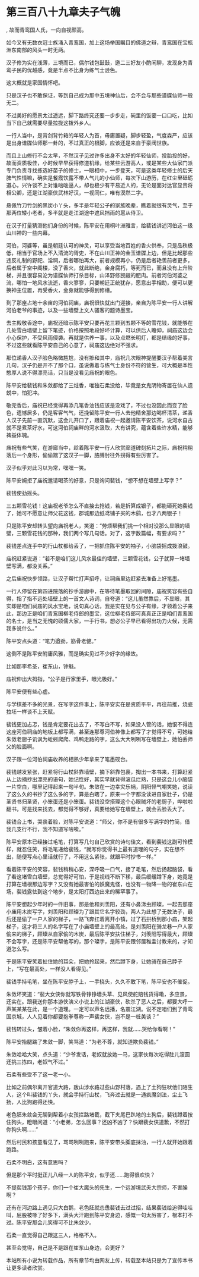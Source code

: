 # 第三百八十九章夫子气魄
,  故而青鸾国人氏，一向自视颇高。
   如今又有无数衣冠士族涌入青鸾国，加上这场举国瞩目的佛道之辩，青鸾国在宝瓶洲东南部的风头一时无两。
   汉子修为实在浅薄，三境而已，偶尔钱包鼓鼓，邀二三好友小酌闲聊，发现身为青鸾子民的优越感，竟是半点不比身为练气士逊色。
   这大概就是家国情怀吧。
   只是汉子也不敢保证，等到自己成为那中五境神仙后，会不会与那些谱牒仙师一般无二。
   不过美好的愿景太过遥远，脚下路终究还要一步步走，碗里的饭要一口口吃，比如当下自己就需要尽量拉拢这拨外乡人。
   一行人当中，是背剑背竹箱的年轻人为首，毋庸置疑，脚步轻盈，气度森严，应该是出身谱牒仙师那一卦的，不过真正的根脚，应该还是来自于豪阀世族。
   而且上山修行不会太早，不然汉子见过许多出身不太好的年轻仙师，投胎投的好，故而资质极佳，小时候早早获得修道机缘，给某些云游高人，或是某些大仙家门派专门负责寻找拣选好苗子的修士，一眼相中，一步登天，可是这类年轻修士的后天脾气性情嘛，确实是餐霞饮露不带人气儿的小仙师，每次下山游历，在红尘里砥砺道心，兴许谈不上对谁咄咄逼人，却也极少有平易近人的，无论是面对达官显贵将相公卿，还是江湖豪侠武林好汉，一视同仁，唯有漠然二字。
   悬佩竹刀竹剑的黑炭小丫头，多半是年轻公子的家族晚辈，瞧着就很有灵气，至于那两位矮小老者，多半就是走江湖途中遮风挡雨的扈从侍卫。
   在汉子打量猜测他们身份的时候，陈平安在用桐叶洲雅言，给裴钱讲述河伯这一级山川神的一些内幕。
   河伯，河婆等，虽是朝廷认可的神灵，可以享受当地百姓的香火供奉，只是品秩极低，相当于官场上不入清流的胥吏，不在山川正神的金玉谱牒上边，但是比起那些违反礼制的野祀、淫祠，后者哪怕再大，前者规模再小，仍是后者艳羡前者更多，后者属于空中阁楼，没了香火，就此断绝，金身腐朽，等死而已，而且没有上升阶梯，并且很容易沦为谱牒仙师打杀目标，山泽野修觊觎的肥肉。前者河伯河婆之流，哪怕一地风水流逝，香火寥寥，只要朝廷正统犹存，愿意出手相助，便可以更换神主位置，再受香火，金身就能够得到修缮。
   到了那座占地十余亩的河伯祠庙，庙祝很快就出门迎接，亲自为陈平安一行人讲解河伯老爷的事迹，以及一些墙壁上文人骚客的题诗墨宝。
   去主殿敬香途中，庙祝还暗示陈平安只要再花三颗到五颗不等的雪花钱，就能够在几处雪白墙壁上留下笔迹，价格按照地段好坏计算，可以供后人瞻仰，祠庙这边会小心保护，不受风雨侵袭。再就是供养一事，以及点燃长明灯，都是结缘的好事，不过这些就看陈平安自己的心意了，祠庙这边绝对不强求。
   那位递香人汉子脸色略微尴尬，没有掺和其中，庙祝几次眼神提醒要汉子帮着美言几句，汉子仍是开不了那个口，虽说做着与练气士身份不符的营生，可大概是本性憨厚人说不得漂亮话，只当是没看见庙祝的眼色。
   陈平安给裴钱和朱敛都给了三炷香，唯独石柔没给，毕竟是女鬼阴物寄居在仙人遗蜕中，怕犯冲。
   敬完香后，庙祝已经觉得再添几笔香油钱应该是没戏了，不过也没因此而变了脸色，遗憾居多，仍是客客气气，还挽留陈平安一行人去他精舍那边喝杯清茶，递香人汉子先前一直沉默，这会儿开口了，跟着庙祝一起邀请陈平安饮茶，说河水自古就不是煮茶好水，可这河伯祠庙畔的河水汲取，大有讲究，蕴含着些许水精，能够裨益体魄。
   庙祝有些气笑，在游廊当中，趁着陈平安一行人欣赏廊道碑刻拓片之际，庙祝稍稍落后一个身形，偷偷踹了这汉子一脚，胳膊肘往外拐得有些厉害了。
   汉子似乎对此习以为常，嘿嘿一笑。
   陈平安婉拒了庙祝邀请喝茶的好意，只是询问裴钱，“想不想在墙壁上写字？”
   裴钱使劲摇头。
   三五颗雪花钱！这庙祝老爷怎么不直接去抢钱，若是折算成银子，都能砸死她裴钱了，她可不愿意让师父花这钱，郡城那边纸鸢铺子买的木鹞，也才八两银子！
   只是陈平安却转头望向庙祝老人，笑道：“劳烦帮我们挑一个相对没那么显眼的墙壁，三颗雪花钱的那种，我们两个写几句话。对了，这字数篇幅，有要求吗？”
   裴钱差点连手中的行山杖都给丢了，一把抓住陈平安的袖子，小脑袋摇成拨浪鼓。
   庙祝赶紧说道：“若不是咱们这儿风水最佳的墙壁，三颗雪花钱，公子就算一堵墙壁写满，都没关系。”
   之后庙祝快步领路，让汉子帮忙打声招呼，让祠庙里边赶紧去准备上好笔墨。
   一行人停留在第四进院落的抄手游廊中，在等待笔墨取回的间隙，庙祝笑容有些自得，指了指不远处墙壁上的一首文人诗词，自夸道：“这儿虽然靠后，不显眼，其实却是咱们祠庙的风水宝地，说句真心话，我是实在见与公子有缘，才领着公子来此，那边正是咱们青鸾国柳老侍郎的墨宝，这位柳老侍郎可真真正正是咱们青鸾国的名士，是当之无愧的硕儒大家，一手行书，想必公子早已看得出功力火候，无需我多说什么。”
   陈平安点头道：“笔力遒劲，筋骨老健。”
   这倒不是陈平安附庸风雅，而是确实见过不少好字的缘故。
   比如那李希圣，崔东山，钟魁。
   庙祝伸出大拇指，“公子是行家里手，眼光极好。”
   陈平安便有些心虚。
   与学棋差不多的光景，在写字这件事上，陈平安实在是资质平平，再往前推，烧瓷拉坯一样谈不上天赋。
   裴钱更加忐忑，钱是肯定要花出去了，不写白不写，如果没人管的话，她恨不得连这座河伯祠庙的地板上都写满，甚至连那尊河伯神像上都写了才觉得不亏，可她给朱敛老厨子讥讽为蚯蚓爬爬、鸡鸭走路的字，这么大大咧咧写在墙壁上，她怕丢师父的脸面啊。
   汉子跟一位河伯祠庙收养的相熟少年拿来了笔墨砚台。
   裴钱越发紧张，赶紧将行山杖斜靠墙壁，摘下斜靠包裹，掏出一本书来，打算赶紧从上边摘抄出漂亮的语句，她记性好，其实早就背得滚瓜烂熟，只是这会儿小脑袋一片空白，哪里记得起来一句半句。朱敛在一边幸灾乐祸，阴阳怪气嘲笑她，说读了这么久的书抄了这么多的字，算是白瞎了，原来一个字都没读进自家肚子，仍是圣贤书归圣贤，小笨蛋还是小笨蛋。裴钱没空搭理这个心眼贼坏的老厨子，哗啦啦翻书，可是找来找去，都觉得不够好，真要给她写在墙壁上，就会丢脸丢大了。
   裴钱合上书，哭丧着脸，对陈平安说道：“师父，你不是有很多写满字的竹简，借我几支行不行，我不知道写啥唉。”
   陈平安原本已经接过毛笔，打算写几句自己欣赏的诗句佳文，看到裴钱这副可怜模样，就忍住笑，将毛笔递给裴钱，“就写你觉得书上最有道理的句子，实在想不出，随便写点心里话就行了，不用这么紧张，就跟平时抄书一样。”
   看着陈平安的笑容，裴钱稍稍心安，深呼吸一口气，接了毛笔，然后扬起脑袋，看了看这堵雪白墙壁，总觉得好可怕，于是视线不断下移，最后缓缓蹲下身，她竟是打算在墙根那边写字？又没有她最害怕的妖魔鬼怪，也没有一物降一物的崔东山在场，裴钱露怯到这个地步，是太阳打西边出来的稀罕事了。
   陈平安想起少年时的一件旧事，那是他和刘羡阳，还有小鼻涕虫顾璨，一起去那座小庙用木炭写字，刘羡阳和顾璨为了跟其它名字较劲，两人为此想了无数法子，最后还是偷了一户人家的梯子，一路飞奔扛着离开小镇，过了石拱桥到那小庙，架起梯子，这才将三人的名字写在了小庙墙壁上的最高处。是刘羡阳在骑龙巷一户人家偷来的梯子，顾璨从自家偷的木炭，最后陈平安扶住梯子，刘羡阳写得最大，顾璨不会写字，还是陈平安帮他写的，那个璨字，是陈平安跟邻居稚圭讨教来的，才知道怎么写。
   于是陈平安笑着扯住她的耳朵，把她拎起来，然后蹲下身，让她骑在自己脖子上，“写在最高处，一样没人看得见。”
   裴钱手持毛笔，坐在陈平安脖子上，一手挠头，久久不敢下笔，陈平安也不催促。
   朱敛坏笑道：“裴大女侠你就写铁骨铮铮墙头草、见风使舵赔钱货得嘞，多应景，还实在。跟我送你那本游侠演义小说上的江湖豪侠，砍杀了恶人之后，都要大呼一声某某某在此，是一个道理。一定可以声名远播，名震江湖。说不定咱们到了青鸾国京城，人人见着你都要抱拳尊称一声裴女侠，岂不是一桩美谈？”
   裴钱转过头，皱着小脸，“朱敛你再这样，再这样，我就……哭给你看啊！”
   陈平安抬腿踹了朱敛一脚，笑骂道：“为老不尊，就知道欺负裴钱。”
   朱敛哈哈大笑，点头道：“少爷发话，老奴就放她一马，这家伙每次吃得肚儿滚圆还挑三拣四，老奴气不过。”
   石柔有些受不了这一老一小。
   比如之前偶尔离开官道大路，跋山涉水路过些山野村落，遇上了土狗狂吠他们陌生人，这个叫裴钱的丫头，就会手持行山杖，飞奔过去就是一通疯魔剑法，尘土飞扬，人比狗跑得还快。
   老色胚朱敛会无聊到帮着小女孩拦路堵截，截下夹尾巴趴地的土狗后，裴钱蹲着按住狗头，瞪眼问道：“小老弟，怎么回事？还凶不凶了？快跟裴女侠道歉，不然打你狗头啊……”
   然后村民和孩童看见了，骂骂咧咧跑来，陈平安带头脚底抹油，一行人就开始跟着跑路。
   石柔不明白，这有意思吗？
   但是那个平时挺正儿八经一人的陈平安，似乎还……跑得很欢快？
   不提裴钱那个孩子，你们一个崔大魔头的先生，一个远游境武夫大宗师，不害臊啊？
   还有在河边路上遇见只大白鹅，老色胚就怂恿裴钱去过过招，结果裴钱给追得哇哇叫，屁股被啄了好多下，满头大汗跑到陈平安身边，感慨一句太厉害了，根本打不过。陈平安那会儿笑得可不比朱敛少。
   石柔一直觉得自己跟这三人，格格不入。
   甚至会觉得，自己是不是跟在崔东山身边，会更好？
  本站所有小说为转载作品，所有章节均由网友上传，转载至本站只是为了宣传本书让更多读者欣赏。